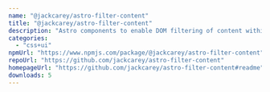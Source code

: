 ```yaml
---
name: "@jackcarey/astro-filter-content"
title: "@jackcarey/astro-filter-content"
description: "Astro components to enable DOM filtering of content within a page."
categories:
  - "css+ui"
npmUrl: "https://www.npmjs.com/package/@jackcarey/astro-filter-content"
repoUrl: "https://github.com/jackcarey/astro-filter-content"
homepageUrl: "https://github.com/jackcarey/astro-filter-content#readme"
downloads: 5
---
```

